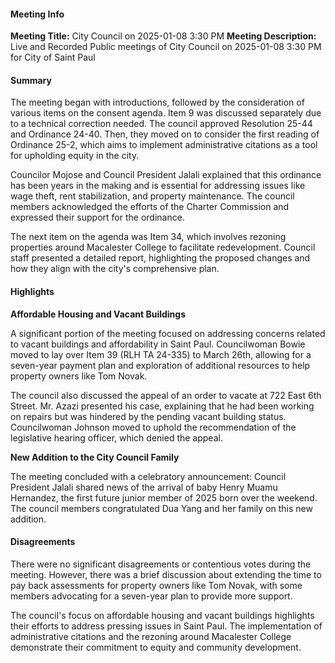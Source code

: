 ---
---

#### Meeting Info
**Meeting Title:** City Council on 2025-01-08 3:30 PM
**Meeting Description:** Live and Recorded Public meetings of City Council on 2025-01-08 3:30 PM for City of Saint Paul

#### Summary
The meeting began with introductions, followed by the consideration of various items on the consent agenda. Item 9 was discussed separately due to a technical correction needed. The council approved Resolution 25-44 and Ordinance 24-40. Then, they moved on to consider the first reading of Ordinance 25-2, which aims to implement administrative citations as a tool for upholding equity in the city.

Councilor Mojose and Council President Jalali explained that this ordinance has been years in the making and is essential for addressing issues like wage theft, rent stabilization, and property maintenance. The council members acknowledged the efforts of the Charter Commission and expressed their support for the ordinance.

The next item on the agenda was Item 34, which involves rezoning properties around Macalester College to facilitate redevelopment. Council staff presented a detailed report, highlighting the proposed changes and how they align with the city's comprehensive plan.

#### Highlights

**Affordable Housing and Vacant Buildings**

A significant portion of the meeting focused on addressing concerns related to vacant buildings and affordability in Saint Paul. Councilwoman Bowie moved to lay over Item 39 (RLH TA 24-335) to March 26th, allowing for a seven-year payment plan and exploration of additional resources to help property owners like Tom Novak.

The council also discussed the appeal of an order to vacate at 722 East 6th Street. Mr. Azazi presented his case, explaining that he had been working on repairs but was hindered by the pending vacant building status. Councilwoman Johnson moved to uphold the recommendation of the legislative hearing officer, which denied the appeal.

**New Addition to the City Council Family**

The meeting concluded with a celebratory announcement: Council President Jalali shared news of the arrival of baby Henry Muamu Hernandez, the first future junior member of 2025 born over the weekend. The council members congratulated Dua Yang and her family on this new addition.

#### Disagreements

There were no significant disagreements or contentious votes during the meeting. However, there was a brief discussion about extending the time to pay back assessments for property owners like Tom Novak, with some members advocating for a seven-year plan to provide more support.

The council's focus on affordable housing and vacant buildings highlights their efforts to address pressing issues in Saint Paul. The implementation of administrative citations and the rezoning around Macalester College demonstrate their commitment to equity and community development.

